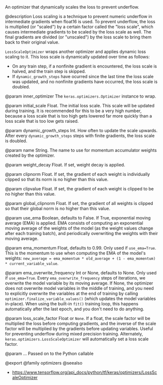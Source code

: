 An optimizer that dynamically scales the loss to prevent underflow.

@description
Loss scaling is a technique to prevent numeric underflow in intermediate
gradients when float16 is used. To prevent underflow, the loss is multiplied
(or "scaled") by a certain factor called the "loss scale", which causes
intermediate gradients to be scaled by the loss scale as well. The final
gradients are divided (or "unscaled") by the loss scale to bring them back
to their original value.

`LossScaleOptimizer` wraps another optimizer and applies dynamic loss
scaling to it. This loss scale is dynamically updated over time as follows:
- On any train step, if a nonfinite gradient is encountered, the loss scale
  is halved, and the train step is skipped.
- If `dynamic_growth_steps` have ocurred since the last time the loss scale
  was updated, and no nonfinite gradients have occurred, the loss scale
  is doubled.

@param inner_optimizer
The `keras.optimizers.Optimizer` instance to wrap.

@param initial_scale
Float. The initial loss scale. This scale will be updated
during training. It is recommended for this to be a very high
number, because a loss scale that is too high gets lowered far more
quickly than a loss scale that is too low gets raised.

@param dynamic_growth_steps
Int. How often to update the scale upwards. After
every `dynamic_growth_steps` steps with finite gradients, the
loss scale is doubled.

@param name
String. The name to use
for momentum accumulator weights created by
the optimizer.

@param weight_decay
Float. If set, weight decay is applied.

@param clipnorm
Float. If set, the gradient of each weight is individually
clipped so that its norm is no higher than this value.

@param clipvalue
Float. If set, the gradient of each weight is clipped to be
no higher than this value.

@param global_clipnorm
Float. If set, the gradient of all weights is clipped
so that their global norm is no higher than this value.

@param use_ema
Boolean, defaults to False. If True, exponential moving average
(EMA) is applied. EMA consists of computing an exponential moving
average of the weights of the model (as the weight values change after
each training batch), and periodically overwriting the weights with
their moving average.

@param ema_momentum
Float, defaults to 0.99. Only used if `use_ema=True`.
This is the momentum to use when computing
the EMA of the model's weights:
`new_average = ema_momentum * old_average + (1 - ema_momentum) *
current_variable_value`.

@param ema_overwrite_frequency
Int or None, defaults to None. Only used if
`use_ema=True`. Every `ema_overwrite_frequency` steps of iterations,
we overwrite the model variable by its moving average.
If None, the optimizer
does not overwrite model variables in the middle of training, and you
need to explicitly overwrite the variables at the end of training
by calling `optimizer.finalize_variable_values()`
(which updates the model
variables in-place). When using the built-in `fit()` training loop,
this happens automatically after the last epoch,
and you don't need to do anything.

@param loss_scale_factor
Float or `None`. If a float, the scale factor will
be multiplied the loss before computing gradients, and the inverse of
the scale factor will be multiplied by the gradients before updating
variables. Useful for preventing underflow during mixed precision
training. Alternately, `keras.optimizers.LossScaleOptimizer` will
automatically set a loss scale factor.

@param ...
Passed on to the Python callable

@export
@family optimizers
@seealso
+ <https://www.tensorflow.org/api_docs/python/tf/keras/optimizers/LossScaleOptimizer>

